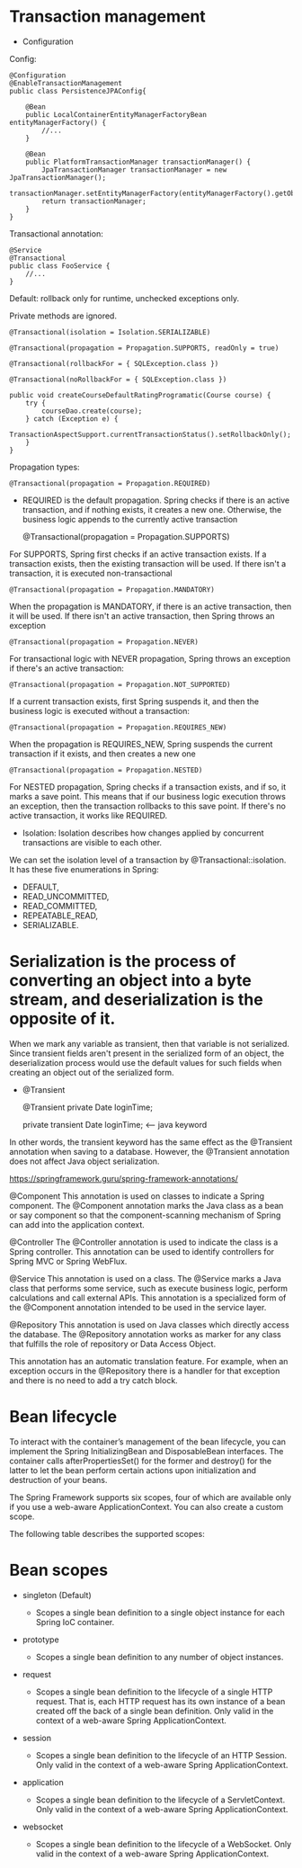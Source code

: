 # Transaction management

* Configuration

Config:

    @Configuration
    @EnableTransactionManagement
    public class PersistenceJPAConfig{
    
        @Bean
        public LocalContainerEntityManagerFactoryBean entityManagerFactory() {
            //...
        }
    
        @Bean
        public PlatformTransactionManager transactionManager() {
            JpaTransactionManager transactionManager = new JpaTransactionManager();
            transactionManager.setEntityManagerFactory(entityManagerFactory().getObject());
            return transactionManager;
        }
    }


Transactional annotation:

    @Service
    @Transactional
    public class FooService {
        //...
    }

Default: rollback only for  runtime, unchecked exceptions only. 

Private methods are ignored.

    @Transactional(isolation = Isolation.SERIALIZABLE)

    @Transactional(propagation = Propagation.SUPPORTS, readOnly = true)

    @Transactional(rollbackFor = { SQLException.class })

    @Transactional(noRollbackFor = { SQLException.class })

    public void createCourseDefaultRatingProgramatic(Course course) {
        try {
            courseDao.create(course);
        } catch (Exception e) {
            TransactionAspectSupport.currentTransactionStatus().setRollbackOnly();
        }
    }

Propagation types:

    @Transactional(propagation = Propagation.REQUIRED)


* REQUIRED is the default propagation. 
Spring checks if there is an active transaction, and if nothing exists, it creates a new one. 
Otherwise, the business logic appends to the currently active transaction


    @Transactional(propagation = Propagation.SUPPORTS)

For SUPPORTS, Spring first checks if an active transaction exists. 
If a transaction exists, then the existing transaction will be used. 
If there isn't a transaction, it is executed non-transactional

    @Transactional(propagation = Propagation.MANDATORY)

When the propagation is MANDATORY, if there is an active transaction, then it will be used. 
If there isn't an active transaction, then Spring throws an exception

    @Transactional(propagation = Propagation.NEVER)

For transactional logic with NEVER propagation, Spring throws an exception if there's an active transaction:

    @Transactional(propagation = Propagation.NOT_SUPPORTED)

If a current transaction exists, first Spring suspends it, and then the business logic is executed without a transaction:

    @Transactional(propagation = Propagation.REQUIRES_NEW)

When the propagation is REQUIRES_NEW, Spring suspends the current transaction if it exists, and then creates a new one

    @Transactional(propagation = Propagation.NESTED)

For NESTED propagation, Spring checks if a transaction exists, and if so, it marks a save point. 
This means that if our business logic execution throws an exception, then the transaction rollbacks to this save point. 
If there's no active transaction, it works like REQUIRED.

* Isolation:
  Isolation describes how changes applied by concurrent transactions are visible to each other.

We can set the isolation level of a transaction by @Transactional::isolation. It has these five enumerations in Spring: 
* DEFAULT, 
* READ_UNCOMMITTED, 
* READ_COMMITTED, 
* REPEATABLE_READ, 
* SERIALIZABLE.


# Serialization is the process of converting an object into a byte stream, and deserialization is the opposite of it.

When we mark any variable as transient, then that variable is not serialized. Since transient fields aren't present in the serialized form of an object, the deserialization process would use the default values for such fields when creating an object out of the serialized form.

* @Transient

  @Transient
  private Date loginTime;

  private transient Date loginTime;   <-- java keyword

In other words, the transient keyword has the same effect as the @Transient annotation when saving to a database. However, the @Transient annotation does not affect Java object serialization.



https://springframework.guru/spring-framework-annotations/

@Component
This annotation is used on classes to indicate a Spring component. The @Component annotation marks the Java class as a bean or say component so that the component-scanning mechanism of Spring can add into the application context.

@Controller
The @Controller annotation is used to indicate the class is a Spring controller. This annotation can be used to identify controllers for Spring MVC or Spring WebFlux.

@Service
This annotation is used on a class. The @Service marks a Java class that performs some service, such as execute business logic, perform calculations and call external APIs. This annotation is a specialized form of the @Component annotation intended to be used in the service layer.

@Repository
This annotation is used on Java classes which directly access the database. The @Repository annotation works as marker for any class that fulfills the role of repository or Data Access Object.

This annotation has an automatic translation feature. For example, when an exception occurs in the @Repository there is a handler for that exception and there is no need to add a try catch block.

# Bean lifecycle

To interact with the container’s management of the bean lifecycle, you can implement the Spring InitializingBean and DisposableBean interfaces. 
The container calls afterPropertiesSet() for the former and destroy() for the latter to let the bean perform certain actions upon initialization and destruction of your beans.

The Spring Framework supports six scopes, four of which are available only if you use a web-aware ApplicationContext. You can also create a custom scope.

The following table describes the supported scopes:



# Bean scopes

* singleton (Default) 
  * Scopes a single bean definition to a single object instance for each Spring IoC container.

* prototype
  * Scopes a single bean definition to any number of object instances.

* request
  * Scopes a single bean definition to the lifecycle of a single HTTP request. That is, each HTTP request has its own instance of a bean created off the back of a single bean definition. Only valid in the context of a web-aware Spring ApplicationContext.

* session
  * Scopes a single bean definition to the lifecycle of an HTTP Session. Only valid in the context of a web-aware Spring ApplicationContext.

* application
  * Scopes a single bean definition to the lifecycle of a ServletContext. Only valid in the context of a web-aware Spring ApplicationContext.

* websocket
  * Scopes a single bean definition to the lifecycle of a WebSocket. Only valid in the context of a web-aware Spring ApplicationContext.